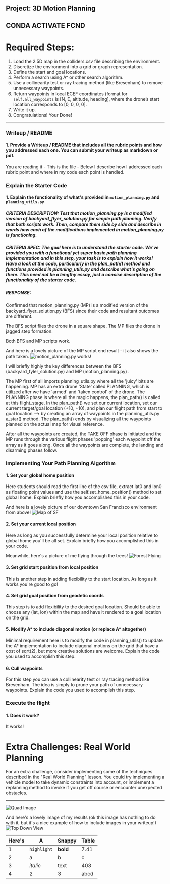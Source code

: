 ## Project: 3D Motion Planning



CONDA ACTIVATE FCND
---

# Required Steps:
1. Load the 2.5D map in the colliders.csv file describing the environment.
2. Discretize the environment into a grid or graph representation.
3. Define the start and goal locations.
4. Perform a search using A* or other search algorithm.
5. Use a collinearity test or ray tracing method (like Bresenham) to remove unnecessary waypoints.
6. Return waypoints in local ECEF coordinates (format for `self.all_waypoints` is [N, E, altitude, heading], where the drone’s start location corresponds to [0, 0, 0, 0].
7. Write it up.
8. Congratulations!  Your Done!

---
### Writeup / README

#### 1. Provide a Writeup / README that includes all the rubric points and how you addressed each one.  You can submit your writeup as markdown or pdf.  

You are reading it - This is the file - Below I describe how I addressed each rubric point and where in my code each point is handled.

### Explain the Starter Code

#### 1. Explain the functionality of what's provided in `motion_planning.py` and `planning_utils.py`

##### CRITERIA DESCRIPTION: Test that motion_planning.py is a modified version of backyard_flyer_solution.py for simple path planning. Verify that both scripts work. Then, compare them side by side and describe in words how each of the modifications implemented in motion_planning.py is functioning.

##### CRITERIA SPEC: The goal here is to understand the starter code. We've provided you with a functional yet super basic path planning implementation and in this step, your task is to explain how it works! Have a look at the code, particularly in the plan_path() method and functions provided in planning_utils.py and describe what's going on there. This need not be a lengthy essay, just a concise description of the functionality of the starter code.

##### RESPONSE:

Confirmed that motion_planning.py (MP) is a modified version of the backyard_flyer_solution.py (BFS) since their code and resultant outcomes are different.

The BFS script flies the drone in a square shape.
The MP flies the drone in jagged step formation.

Both BFS and MP scripts work.

And here is a lovely picture of the MP script end result - it also shows the path taken.
![motion_planning.py works!](./misc/MP_ScreenShot_ItWorks.png)


I will briefly highly the key differences between the BFS (backyard_fyler_solution.py) and MP (motion_planning.py) .

The MP first of all imports planning_utils.py where all the 'juicy' bits are happening.
MP has an extra drone 'State' called PLANNING, which is utilized after we have 'armed' and 'taken control' of the drone.
The PLANNING phase is where all the magic happens, the plan_path() is called at this flight_stage.
In the plan_path() we set our current location, set our current target/goal location (+10, +10), and plan our flight path from start to goal location --> by creating an array of waypoints in the planning_utils.py a_star() method.  The plan_path() ends by visualizing all the waypoints planned on the actual map for visual reference.

After all the waypoints are created, the TAKE OFF phase is initiated and the MP runs through the various flight phases 'popping' each waypoint off the array as it goes along.
Once all the waypoints are complete, the landing and disarming phases follow.




### Implementing Your Path Planning Algorithm

#### 1. Set your global home position
Here students should read the first line of the csv file, extract lat0 and lon0 as floating point values and use the self.set_home_position() method to set global home. Explain briefly how you accomplished this in your code.


And here is a lovely picture of our downtown San Francisco environment from above!
![Map of SF](./misc/map.png)

#### 2. Set your current local position
Here as long as you successfully determine your local position relative to global home you'll be all set. Explain briefly how you accomplished this in your code.


Meanwhile, here's a picture of me flying through the trees!
![Forest Flying](./misc/in_the_trees.png)

#### 3. Set grid start position from local position
This is another step in adding flexibility to the start location. As long as it works you're good to go!

#### 4. Set grid goal position from geodetic coords
This step is to add flexibility to the desired goal location. Should be able to choose any (lat, lon) within the map and have it rendered to a goal location on the grid.

#### 5. Modify A* to include diagonal motion (or replace A* altogether)
Minimal requirement here is to modify the code in planning_utils() to update the A* implementation to include diagonal motions on the grid that have a cost of sqrt(2), but more creative solutions are welcome. Explain the code you used to accomplish this step.

#### 6. Cull waypoints 
For this step you can use a collinearity test or ray tracing method like Bresenham. The idea is simply to prune your path of unnecessary waypoints. Explain the code you used to accomplish this step.



### Execute the flight
#### 1. Does it work?
It works!


  
# Extra Challenges: Real World Planning

For an extra challenge, consider implementing some of the techniques described in the "Real World Planning" lesson. You could try implementing a vehicle model to take dynamic constraints into account, or implement a replanning method to invoke if you get off course or encounter unexpected obstacles.


---

![Quad Image](./misc/enroute.png)

And here's a lovely image of my results (ok this image has nothing to do with it, but it's a nice example of how to include images in your writeup!)
![Top Down View](./misc/high_up.png)

Here's | A | Snappy | Table
--- | --- | --- | ---
1 | `highlight` | **bold** | 7.41
2 | a | b | c
3 | *italic* | text | 403
4 | 2 | 3 | abcd

